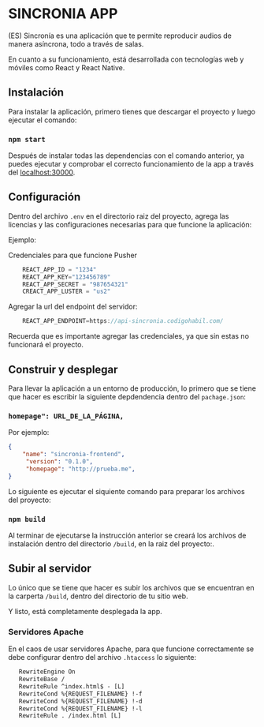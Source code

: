 # SINCRONIA APP

(ES) Sincronía es una aplicación que te permite reproducir audios de manera asíncrona, todo a través de salas.

En cuanto a su funcionamiento, está desarrollada con tecnologías web y móviles como React y React Native.

## Instalación

Para instalar la aplicación, primero tienes que descargar el proyecto y luego ejecutar el comando:

### `npm start`

Después de instalar todas las dependencias con el comando anterior, ya puedes ejecutar y comprobar el correcto funcionamiento de la app a través del [localhost:30000](http://localhost:3000).

## Configuración 

Dentro del archivo `.env` en el directorio raiz del proyecto, agrega las licencias y las configuraciones necesarias para que funcione la aplicación:

Ejemplo:

Credenciales para que funcione Pusher

```javascript
    REACT_APP_ID = "1234"
    REACT_APP_KEY="123456789"
    REACT_APP_SECRET = "987654321"
    CREACT_APP_LUSTER = "us2"
```

Agregar la url del endpoint del servidor:

```javascript 
    REACT_APP_ENDPOINT=https://api-sincronia.codigohabil.com/
```

Recuerda que es importante agregar las credenciales, ya que sin estas no funcionará el proyecto.

## Construir y desplegar

Para llevar la aplicación a un entorno de producción, lo primero que se tiene que hacer es escribir la siguiente depdendencia dentro del `pachage.json`:

### `homepage": URL_DE_LA_PÁGINA,`

Por ejemplo:

```json
{
    "name": "sincronia-frontend",
     "version": "0.1.0",
     "homepage": "http://prueba.me", 
}
```

Lo siguiente es ejecutar el siquiente comando para preparar los archivos del proyecto:

### `npm build`

Al terminar de ejecutarse la instrucción anterior se creará los archivos de instalación dentro del directorio `/build`, en la raiz del proyecto:.

## Subir al servidor

Lo único que se tiene que hacer es subir los archivos que se encuentran en la carperta `/build`, dentro del directorio de tu sitio web.

Y listo, está completamente desplegada la app.

### Servidores Apache

En el caos de usar servidores Apache, para que funcione correctamente se debe configurar dentro del archivo `.htaccess` lo siguiente:

```html
   RewriteEngine On 
   RewriteBase / 
   RewriteRule ^index.html$ - [L] 
   RewriteCond %{REQUEST_FILENAME} !-f 
   RewriteCond %{REQUEST_FILENAME} !-d 
   RewriteCond %{REQUEST_FILENAME} !-l 
   RewriteRule . /index.html [L]
```

